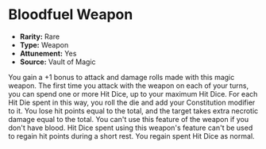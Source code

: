 # Bloodfuel Weapon

- **Rarity:** Rare
- **Type:** Weapon
- **Attunement:** Yes
- **Source:** Vault of Magic

You gain a +1 bonus to attack and damage rolls made with this magic weapon. The first time you attack with the weapon on each of your turns, you can spend one or more Hit Dice, up to your maximum Hit Dice. For each Hit Die spent in this way, you roll the die and add your Constitution modifier to it. You lose hit points equal to the total, and the target takes extra necrotic damage equal to the total. You can't use this feature of the weapon if you don't have blood. Hit Dice spent using this weapon's feature can't be used to regain hit points during a short rest. You regain spent Hit Dice as normal.
